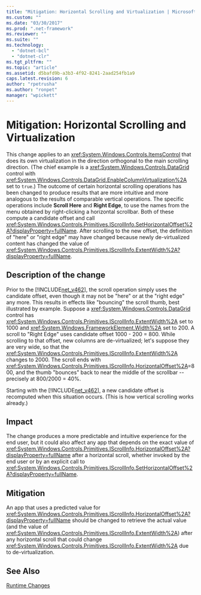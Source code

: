 ```yaml
---
title: "Mitigation: Horizontal Scrolling and Virtualization | Microsoft Docs"
ms.custom: ""
ms.date: "03/30/2017"
ms.prod: ".net-framework"
ms.reviewer: ""
ms.suite: ""
ms.technology: 
  - "dotnet-bcl"
  - "dotnet-clr"
ms.tgt_pltfrm: ""
ms.topic: "article"
ms.assetid: d5bafd9b-a3b3-4f92-8241-2aad254fb1a9
caps.latest.revision: 6
author: "rpetrusha"
ms.author: "ronpet"
manager: "wpickett"
---
```

# Mitigation: Horizontal Scrolling and Virtualization
This change applies to an <xref:System.Windows.Controls.ItemsControl> that does its own virtualization in the direction orthogonal to the main scrolling direction. (The chief  example is a <xref:System.Windows.Controls.DataGrid> control with <xref:System.Windows.Controls.DataGrid.EnableColumnVirtualization%2A> set to `true`.)  The outcome of certain  horizontal scrolling operations has been changed to produce results that are more intuitive and more analogous to the results of comparable vertical operations.  The specific operations include **Scroll Here** and **Right Edge**, to use the names from the menu obtained by right-clicking a horizontal scrollbar.  Both of these compute a  candidate offset and call <xref:System.Windows.Controls.Primitives.IScrollInfo.SetHorizontalOffset%2A?displayProperty=fullName>.  After scrolling to the new offset, the definition of "here" or "right edge" may have changed because newly de-virtualized content has changed the value of <xref:System.Windows.Controls.Primitives.IScrollInfo.ExtentWidth%2A?displayProperty=fullName>.  
  
## Description of the change  
 Prior to the [!INCLUDE[net_v462](../../../includes/net-v462-md.md)], the scroll operation simply uses the candidate offset, even though it may not be "here" or at the "right edge" any more.  This results in effects like "bouncing" the scroll thumb, best illustrated by example.  Suppose a <xref:System.Windows.Controls.DataGrid> control has <xref:System.Windows.Controls.Primitives.IScrollInfo.ExtentWidth%2A> set to 1000 and <xref:System.Windows.FrameworkElement.Width%2A> set to 200.  A scroll to "Right Edge" uses candidate offset  1000 - 200 = 800.  While scrolling to that offset, new columns are de-virtualized; let's suppose they are very wide, so that the <xref:System.Windows.Controls.Primitives.IScrollInfo.ExtentWidth%2A> changes to 2000.  The scroll ends with <xref:System.Windows.Controls.Primitives.IScrollInfo.HorizontalOffset%2A>=800, and the thumb "bounces" back to near the middle of the scrollbar -- precisely at 800/2000 = 40%.  
  
 Starting with the [!INCLUDE[net_v462](../../../includes/net-v462-md.md)], a new candidate offset is recomputed when this situation occurs. (This is how vertical scrolling works already.)  
  
## Impact  
 The change produces a more predictable and intuitive experience for the end user, but it could also affect any app that depends on the exact value of <xref:System.Windows.Controls.Primitives.IScrollInfo.HorizontalOffset%2A?displayProperty=fullName> after a horizontal scroll, whether invoked by the end user or by an explicit call to <xref:System.Windows.Controls.Primitives.IScrollInfo.SetHorizontalOffset%2A?displayProperty=fullName>.  
  
## Mitigation  
 An app that uses a predicted value for <xref:System.Windows.Controls.Primitives.IScrollInfo.HorizontalOffset%2A?displayProperty=fullName> should be changed to retrieve the actual value (and the value of <xref:System.Windows.Controls.Primitives.IScrollInfo.ExtentWidth%2A>) after any horizontal scroll that could change <xref:System.Windows.Controls.Primitives.IScrollInfo.ExtentWidth%2A> due to de-virtualization.  
  
## See Also  
 [Runtime Changes](../../../docs/framework/migration-guide/runtime-changes-in-the-net-framework-4-6-2.md)